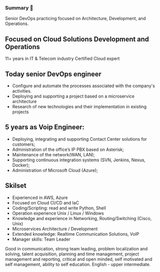 ### Summary 👋

Senior DevOps practicing focused on Architecture, Development, and Operations.

## Focused on Cloud Solutions Development and Operations
11+ years in IT & Telecom industry
Certified Cloud expert

## Today senior DevOps engineer
- Configure and automate the processes associated with the company's activities.
- Deploying and supporting a project based on a microservice architecture
- Research of new technologies and their implementation in existing projects

## 5 years as Voip Engineer:
- Deploying, integrating and supporting Contact Center solutions for customers;
- Administration of the office’s IP PBX based on Asterisk;
- Maintenance of the network(WAN, LAN);
- Supporting continuous integration systems (SVN, Jenkins, Nexus, Docker);
- Administration of Microsoft Cloud (Azure);

## Skilset
- Experienced in  AWS, Azure
- Focused on Cloud CI/CD and IaC
- Coding/Scripting: read and write Python, Shell
- Operation experience Unix / Linux / Windows
- Knowledge and experience in Networking, Routing/Switching (Cisco, Unix)
- Microservices Architecture / Development
- Extended knowledge: Realtime Communication Solutions, VoIP
- Manager skills: Team Leader

Good in communication, strong team leading, problem localization and solving, talent acquisition, planning and time management, project management and reporting, critical and open minded, self motivated and self management, ability to self education.
English - upper intermediate.
